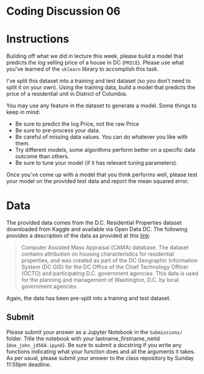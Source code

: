 # Coding Discussion 06

# Instructions

Building off what we did in lecture this week, please build a model that predicts the _log_ selling price of a house in DC (`PRICE`). Please use what you've learned of the `sklearn` library to accomplish this task.  

I've split this dataset into a training and test dataset (so you don't need to split it on your own). Using the training data, build a model that predicts the price of a residential unit in District of Columbia.

You may use any feature in the dataset to generate a model. Some things to keep in mind:

- Be sure to predict the log Price, not the raw Price
- Be sure to pre-process your data. 
- Be careful of missing data values. You can do whatever you like with them. 
- Try different models, some algorithms perform better on a specific data outcome than others. 
- Be sure to tune your model (if it has relevant tuning parameters).

Once you've come up with a model that you think performs well, please test your model on the provided test data and report the mean squared error. 

# Data 

The provided data comes from the D.C. Residential Properties dataset downloaded from Kaggle and available via Open Data DC. The following provides a description of the data as provided at this [link](https://dcdatahub.maps.arcgis.com/sharing/rest/content/items/c5fb3fbe4c694a59a6eef7bf5f8bc49a/info/metadata/metadata.xml?format=default&output=html):

> Computer Assisted Mass Appraisal (CAMA) database. The dataset contains attribution on housing characteristics for residential properties, and was created as part of the DC Geographic Information System (DC GIS) for the DC Office of the Chief Technology Officer (OCTO) and participating D.C. government agencies. This data is used for the planning and management of Washington, D.C. by local government agencies.

Again, the data has been pre-split into a training and test dataset. 


## Submit

Please submit your answer as a Jupyter Notebook in the `Submissions/` folder. Title the notebook with your lastname_firstname_netid (`doe_john_jd568.ipynb`). Be sure to submit a docstring if you write any functions indicating what your function does and all the arguments it takes.  As per usual, please submit your answer to the class repository by Sunday 11:59pm deadline.
